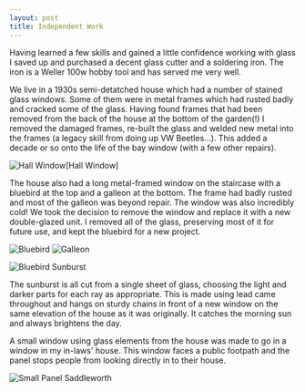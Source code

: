 ```yaml
---
layout: post
title: Independent Work
---
```


Having learned a few skills and gained a little confidence working with glass I saved up and purchased a decent glass cutter and a soldering iron. The iron is a Weller 100w hobby tool and has served me very well.

We live in a 1930s semi-detatched house which had a number of stained glass windows. Some of them were in metal frames which had rusted badly and cracked some of the glass. Having found frames that had been removed from the back of the house at the bottom of the garden(!) I removed the damaged frames, re-built the glass and welded new metal into the frames  (a legacy skill from doing up VW Beetles...). This added a decade or so onto the life of the bay window (with a few other repairs). 

![Hall Window](https://lh3.googleusercontent.com/gXQtz_ks11_Fwdl4toXLUBW-0dy14BjUJaNilIopYwRjAkDroR0psKzMNjRdNalYUEDkvLiRlu4klG0DsLBJrwROeAgAgEkOr8dmhbDvccF2sF0rURwmB6m2RCKFXFvyQ18cMFPe_jyn27LCDJCEVA70exlAPhsYHj9Ez9qGb35OY3iakRn0VZCMp8Woh95ZNJ--oz2-KImPu46FKAwfPGqnMJv1nA5uUgxJ5bnb7Yqm_sNaIrO_PEtGA0zgR0mKCO90Wg9gqsQ4zaUNyme9aqDfMBjd-zlZdIf8HG2w2swtY8phskjyAtU8mZ5sa3WVtXSadYtyxL9E32Xc7gQgsbw0IfGjgvvB9MBK_6Of4FIsIgf7uu5gGDGNoLwI7BKoqufqjbEqR9HuRehPMvmyje-Ea_wllSq7jBuFaPstopZVTToLY4RodplkSvcvRKhJbz_SDWNr2siwf41-kv5y1PXqojWjrRMDzypVStYmKMEjZuJb-Hn2UkdkWGdp0Zz3HC9Ea1qjUphx5RHSZjcapSKKv6LwVe0W47eqsIzsWDm4Cgabxm3WkW8h8Gyj1_xLUjMxn96sW6jM1KS1SFn2M1o8ng-goxc-a4I-OY9S0nMPsjFYrYdJ3xd-f8IC9IbSMScpGMlNifzlXvHmcPB8neDxxQVhLmFJ3tSdoHI9KaT7c_3e40srjIsDfmYD=w363-h657-no?authuser=0)[Hall Window]

The house also had a long metal-framed window on the staircase with a bluebird at the top and a galleon at the bottom. The frame had badly rusted and most of the galleon was beyond repair. The window was also incredibly cold! We took the decision to remove the window and replace it with a new double-glazed unit. I removed all of the glass, preserving most of it for future use, and kept the bluebird for a new project.

![Bluebird](https://lh3.googleusercontent.com/7pGuswBC2koRUqMZTVsvfJQWM2R9_DcSgU4f5TEaTgvp5PUiqOll2rBHQphF72spjfqj4363NkLw3Xbn_gIv93phVoFFflGSAH9hVwXn4QAK5bZNRJFm1oHw3L2AsCpvY_HKlWcrDpCaN1AQ4S1UiRGorhrrcp78ehwUle9E-W4i2egvchRIS4sbYEriw9NqYSKxL25yT8W0hMGeaM7sskso9iLHbRdRk51rq0_IYYFcFtjKaB-O0JaFOVJeX_azrS3LQAdF1WlUO3NcQ2lzbUKnHnuAaGaNaL1-kKpCNoyvuo5BieLo_U4hi_NB8_FHBrRqpnhyIrwnE5WN9vETT-Ljb_9pTis6M_fz9svKrkHGKPO4bANwwoBjEABAmwrvWbnwGdiCQv7oc_9ZZgWxEWBMxbRxw-NHE6eTyFZW1t4Sn1iAr3jLAHsP6etQytyIAIq27ZbJA9F99_Y-0AjVh58-xrROZCP5BjU8ghg-dM3zB87WF4jlPuL2_rvCfP_ey5p7-IIPHEtsNPJt95hxTPyq8oprcIWvrjDnuI4F9TgaWZgMVSEyxI7EnszpD8NyG-d9LgYBZIqPchHUEJY-vKi4cakA6Aew5--M6gvwdC9XajzUVTYdp-vVweWPjwWpMtVgRd5SyMyNfvQGpR5ILBRkI4DNv0v7wqWAH2SMRmH0S1OLBWIhBBeKCDGe=w858-h657-no?authuser=0) ![Galleon](https://lh3.googleusercontent.com/HC2bsWdzZb381l9X9jU_YzKmkYpO6SU8cwU3qg69uZJV-alkDtFTdmPFG81OehpTk_zYa1aPO7-IToEl49WqnzJk3X_J0bPvlwPGI-ZBoLsDhEZKhg0V9oOGfqwLrFlGjXTLRw8ckd1XIamyKKF_TAQPQu8hIbZt9XFNBe593o3YTG-kQf4OROSnLIxwsDDK-8pqJk6uK5H4OuU-cYz3vOnI7HRHtBBfyfIFuPwvn5_Z4_lNkWAdTND_kT7ytb5PAL7mBQRmfd7OPGUj3sNguLu2xDltT-bhhhNLOyGvbP_StrjbNqz684c0pdQTEktdIuhs3kATHks8RWD_xesLyKZ7-5Eg8Ft_4gxCO-6OfLuBffKAo2AjTOUELVJVNLNo0Fp_JmP9v8rwrXlRx4HtqQWKcXiZQtIWo1CV9qghdURpMvcDq8FIi6tDvOfHL6Y2vPfV_0ZlDqXBCWQWcKHkTWhtEYtqMEJEyilECOejWnlskPk2Wgs4MWZlOb1H-LWJekrCAJH4eHGmQ3UwIQxfVk-yGKzsF1aV9273dXr2zHlbUYB3BLRjRkGO-ppCcpd4Znpg35Jth0pJmEZhprP6iFb_BOGtWtAviLOf24oBK37WOR1XJI_cpUG7iq1L_a4jG6S15d4H09NjF8lLp5xKuiHt6Y3RWoS9L7-4KqFlsrhAO698URF_TDkbGE4X=w306-h298-no?authuser=0)

![Bluebird Sunburst](https://lh3.googleusercontent.com/jWZ6UUI8-bXtV--2SdrfWgsq0bcXIdQ3aGKgFpm3d3R5XbQd5TnUb9Qh140RiamsKaChE3qUBD88L-1BV9txJIl2m-SUD3w0DAFr1mAm70SbjQBhOrcnPHAVGQeOyTa933MIjSyA1jNfCIPk9eeGlGX7M0xYE6vyELUBNKeZR3ykso7lJyg35bWEkaUA0qxJBjSNJUIecBS41_mM74hWpKUl_lf2AVxAefSpEbJpQMw2fLIeFU2mtmPtbEPxusSqj7HVLSEbJ-0S9C95pdUTQ7oItXwgvdak7u8zjRZ3lL39E_0Oz1k6F52a_o_wGXquIcs1_1UakK-oMvRrvnj7I9KZFHIeoc_NQ6s1BRl0E-Fob2RoW7t3TBhQ_Fsy4x0McpYamPDjhZFGaXdDo4HQsqdwR5RsQh2s7bdRUOF0geKukAP2SW_lGzCSdBlxLT6N1rsxTOhCL-HNoNiEpD35h9mbBlmalBqiviAoh_ovYGgfMlm8-2WOhFKCBS289T7tiSuzlmAT6tvicxDclcsdH53wQnWWUu8wIkVdf_s_nRCY-qnObrYYTl9lljy-j4O4rbfUeqvJHwjYpRTVrJs8cVVwlARsHzUzwFjSwSD9WDRs-mzf17eMRKtS50KCmCcqnTAiq8b-2Xo54bMFuiYL8K-GqkNybb2Z9rjy5V4-YUD8RYY8OxGbFhD-TAHw=w667-h657-no?authuser=0)

The sunburst is all cut from a single sheet of glass, choosing the light and darker parts for each ray as appropriate. This is made using lead came throughout and hangs on sturdy chains in front of a new window on the same elevation of the house as it was originally. It catches the morning sun and always brightens the day.

A small window using glass elements from the house was made to go in a window in my in-laws' house. This window faces a public footpath and the panel stops people from looking directly in to their house.

![Small Panel Saddleworth](https://lh3.googleusercontent.com/VW9Ct4kbCdibGUq9ZJzOa__FWM7DIO9noFh7DN5erTXUCHwvQ5aPrgT1tnSGnnCg1NFW69X65Y7oD-7TQrzyz4w7JRUw0OhKY0NCimiWFgekuS_p9IAS9f8eqybgjqSW9Qb8ZVEvkWHxoz-qM_oEn5Az2sFtATNr2KXh_1DQrGAagglZCRLDDa8v-nbQOfc43wlBtXGPGzz86-g-7E_rwJUbD7i1Utq-CpnWoUKS_5OORxqs1II0rkkhd82lZ-bfRKOCE0hq2lqh2I7AQz2NyL7CJg5HzWRffGWRK3q9ih73DivEtjx19TDD_azU7Ye2yQTqdJFgpqASYxByYwu6DjADB3pRmhUypcYRV8N0DKGei8YEFV0NGwQ4fSKSuy5GSWCnl-6bl00fnTBG3gj5c_UnboQikpAxu4d2nI1cvQ0MfHDYXXjnuPaWfuhGcnuwLmfB0Nr-gouIGI6dPsYoeWWqDt7JtF2jrOEUqu6IYsHbCIObyFS5pHe2SRbBVaNIDEYfVmvoaAarX4ou3S2V7D8z7FEaS33QunLBYyLLnKGlCwMDfcF3mTjNvXECY_qWId7PoxzYNqSLBTY6BXFuGIldjdUf3ZcVrgE7-W_22KKep7YQOzSwKpi2TcVKlrWXBYyZcpllIfFBGXuqISKEccPDTb6ompydpVzBBF7TL0BaeCzLC-nVpa6sf29g=w876-h657-no?authuser=0)
